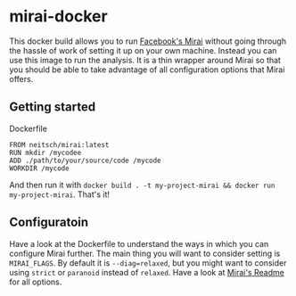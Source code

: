 # mirai-docker

This docker build allows you to run [Facebook's Mirai](https://github.com/facebookexperimental/MIRAI) without going through the hassle of work of setting it up on your own machine. Instead you can use this image to run the analysis. It is a thin wrapper around Mirai so that you should be able to take advantage of all configuration options that Mirai offers.

## Getting started
Dockerfile

```
FROM neitsch/mirai:latest
RUN mkdir /mycodee
ADD ./path/to/your/source/code /mycode
WORKDIR /mycode
```

And then run it with `docker build . -t my-project-mirai && docker run my-project-mirai`. That's it!

## Configuratoin
Have a look at the Dockerfile to understand the ways in which you can configure Mirai further. The main thing you will want to consider setting is `MIRAI_FLAGS`. By default it is `--diag=relaxed`, but you might want to consider using `strict` or `paranoid` instead of `relaxed`. Have a look at [Mirai's Readme](https://github.com/facebookexperimental/MIRAI/blob/master/README.md) for all options.
